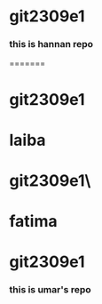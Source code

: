 
# git2309e1

<h3>this is hannan repo</h3>
=======

# git2309e1 
laiba
=======

# git2309e1\
fatima
=======
# git2309e1

<h3>this is umar's repo</h3>


